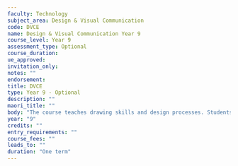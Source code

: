 ```yaml
---
faculty: Technology
subject_area: Design & Visual Communication
code: DVCE
name: Design & Visual Communication Year 9
course_level: Year 9
assessment_type: Optional
course_duration: 
ue_approved: 
invitation_only: 
notes: ""
endorsement: 
title: DVCE
type: Year 9 - Optional
description: ""
maori_title: ""
body: "The course teaches drawing skills and design processes. Students will learn new drawing skills and then be asked to apply these skills to a range of stimulating 2D and 3D design tasks. The focus is on learning visual communication skills."
year: "9"
credits: ""
entry_requirements: ""
course_fees: ""
leads_to: ""
duration: "One term"
---
```

